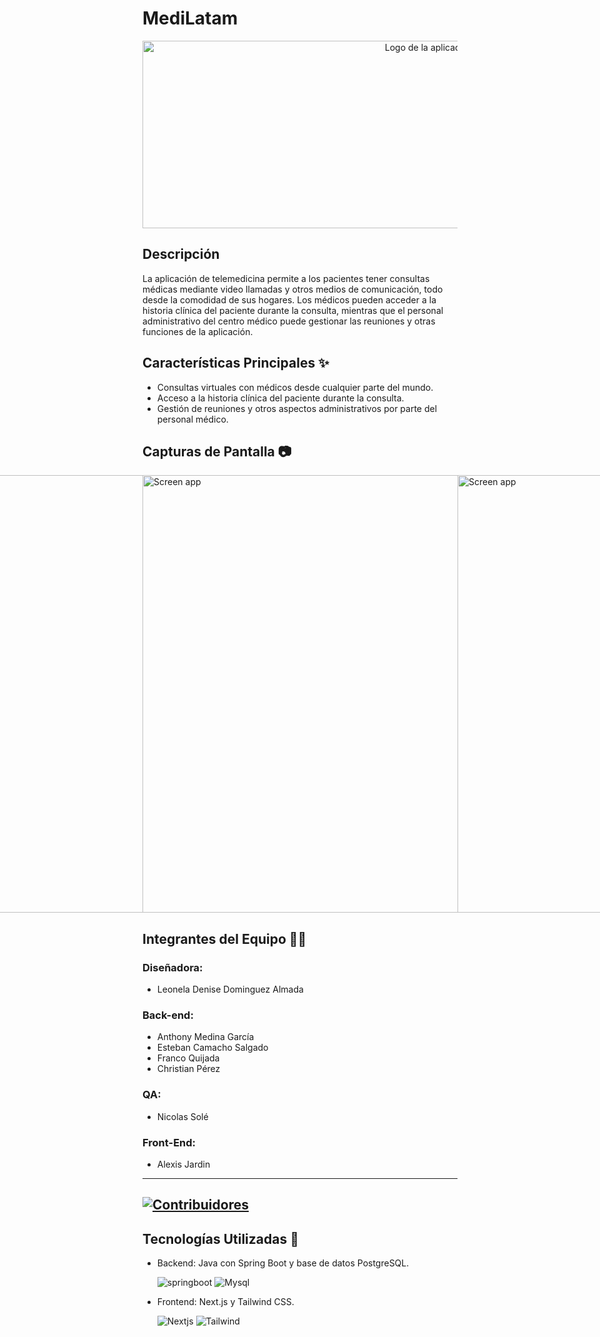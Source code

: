 # MediLatam

<div style="text-align: center;">
  <img src="./frontend/public/Medilatam.svg" alt="Logo de la aplicación" width="900" height="300" style="display: block;
    margin-left: auto;
    margin-right: auto;">
</div>


## Descripción 
La aplicación de telemedicina permite a los pacientes tener consultas médicas mediante video llamadas y otros medios de comunicación, todo desde la comodidad de sus hogares. Los médicos pueden acceder a la historia clínica del paciente durante la consulta, mientras que el personal administrativo del centro médico puede gestionar las reuniones y otras funciones de la aplicación.

## Características Principales ✨
- Consultas virtuales con médicos desde cualquier parte del mundo.
- Acceso a la historia clínica del paciente durante la consulta.
- Gestión de reuniones y otros aspectos administrativos por parte del personal médico.

## Capturas de Pantalla 📷
<div style="display: flex; justify-content: center; item:center">
  <img src="./frontend/public/562shots_so.png" alt="Screen app" width="900" height="700" style="display: block; margin: 0 auto;">
  <img src="./frontend/public/917shots_so.png" alt="Screen app" width="900" height="700" style="display: block; margin: 0 auto;">
  <img src="./frontend/public/309shots_so.png" alt="Screen app" width="900" height="700" style="display: block; margin: 0 auto;">
</div>


## Integrantes del Equipo 🙍‍♂️
### Diseñadora:
- Leonela Denise Dominguez Almada
### Back-end:
- Anthony Medina García
- Esteban Camacho Salgado
- Franco Quijada
- Christian Pérez
 ### QA:
- Nicolas Solé
 ### Front-End:
- Alexis Jardin
---
  [![Contribuidores](https://contrib.rocks/image?repo=MediLatamApp/Back-End)](https://github.com/MediLatamApp/Back-End/graphs/contributors)
---
## Tecnologías Utilizadas 🧰

- Backend: Java con Spring Boot y base de datos PostgreSQL.
  
    ![springboot](https://img.shields.io/badge/-Springboot-FFFFF?style=flat&logo=springboot&logoColor=ffffff)
    ![Mysql](https://img.shields.io/badge/-PostgreSQL-5DC1C6%3Fstyle%3Dflat%26logo%3Dmysql%26logoColor%3Dffffff)
  
- Frontend: Next.js y Tailwind CSS.

    ![Nextjs](https://img.shields.io/badge/Next-js?style=flat&logo=nextdotjs&logoColor=ffff&labelColor=%23000000&color=%23000000)
    ![Tailwind](https://img.shields.io/badge/-Tailwind-5DC1B9?style=flat&logo=tailwindcss&logoColor=ffffff)


